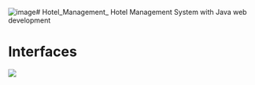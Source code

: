 ![image](https://github.com/Chamidu-Maduwantha/Hotel_Management_/assets/79538440/e966adbf-da72-440c-899c-802e8f6a54c5)# Hotel_Management_
Hotel Management System with Java web development

<h1>Interfaces</h1>


<image src = "https://i.imgur.com/xJzIVBt.png">
